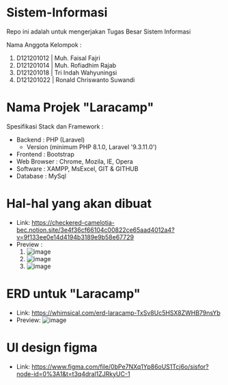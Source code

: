 # Sistem-Informasi

Repo ini adalah untuk mengerjakan Tugas Besar Sistem Informasi

Nama Anggota Kelompok :
 1. D121201012 | Muh. Faisal Fajri
 2. D121201014 | Muh. Rofiadhim Rajab
 3. D121201018 | Tri Indah Wahyuningsi
 4. D121201022 | Ronald Chriswanto Suwandi

# Nama Projek "Laracamp" 
Spesifikasi Stack dan Framework :
 - Backend     : PHP (Laravel)
   - Version (minimum PHP 8.1.0, Laravel '9.3.11.0')
 - Frontend    : Bootstrap
 - Web Browser : Chrome, Mozila, IE, Opera
 - Software    : XAMPP, MsExcel, GIT & GITHUB
 - Database    : MySql

# Hal-hal yang akan dibuat
  - Link: https://checkered-camelotia-bec.notion.site/3e4f36cf66104c00822ce65aad4012a4?v=9f133ee0e14d4194b3189e9b58e67729
  - Preview :
    1. ![image](https://user-images.githubusercontent.com/102713426/202832220-f3150ae5-ff92-4415-85e0-5892faa67a97.png)
    2. ![image](https://user-images.githubusercontent.com/102713426/202832232-ec255c93-d240-4168-8e0a-3e387471f08b.png)
    3. ![image](https://user-images.githubusercontent.com/102713426/202832239-21978472-290b-4fbd-80e0-f3a92702fd1d.png)
    
# ERD untuk "Laracamp"
  - Link: https://whimsical.com/erd-laracamp-TxSv8Uc5HSX8ZWHB79nsYb
  - Preview: ![image](https://user-images.githubusercontent.com/102713426/202832165-ebf2d1dd-14ac-41d2-b704-e737525e57e0.png)
  

# UI design figma
  - Link:  https://www.figma.com/file/0bPe7NXq1Yp86oUS1Tcj6o/sisfor?node-id=0%3A1&t=t3q4dral1ZJRkyUC-1
